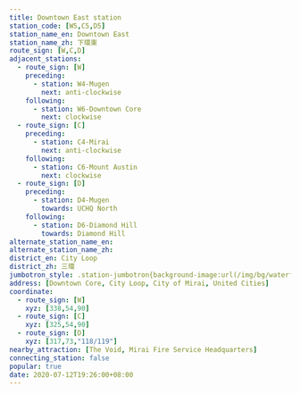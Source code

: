 ```yaml
---
title: Downtown East station
station_code: [W5,C5,D5]
station_name_en: Downtown East
station_name_zh: 下環東
route_sign: [W,C,D]
adjacent_stations:
  - route_sign: [W]
    preceding:
      - station: W4-Mugen
        next: anti-clockwise
    following:
      - station: W6-Downtown Core
        next: clockwise
  - route_sign: [C]
    preceding:
      - station: C4-Mirai
        next: anti-clockwise
    following:
      - station: C6-Mount Austin
        next: clockwise
  - route_sign: [D]
    preceding:
      - station: D4-Mugen
        towards: UCHQ North
    following:
      - station: D6-Diamond Hill
        towards: Diamond Hill
alternate_station_name_en: 
alternate_station_name_zh: 
district_en: City Loop
district_zh: 三環
jumbotron_style: .station-jumbotron{background-image:url(/img/bg/waterfallline.png),url(/img/bg/cityloopline.png),url(/img/bg/diamondline.png);background-repeat:no-repeat;background-size:100% 10px;background-position:0 100px,0 130px,0 160px}
address: [Downtown Core, City Loop, City of Mirai, United Cities]
coordinate:
  - route_sign: [W]
    xyz: [338,54,90]
  - route_sign: [C]
    xyz: [325,54,90]
  - route_sign: [D]
    xyz: [317,73,"118/119"]
nearby_attraction: [The Void, Mirai Fire Service Headquarters]
connecting_station: false
popular: true
date: 2020-07-12T19:26:00+08:00
---
```


